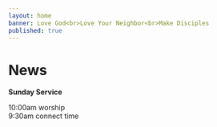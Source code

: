 ```yaml
---
layout: home
banner: Love God<br>Love Your Neighbor<br>Make Disciples
published: true
---
```


# News

**Sunday Service**

10:00am worship<br>
9:30am connect time
